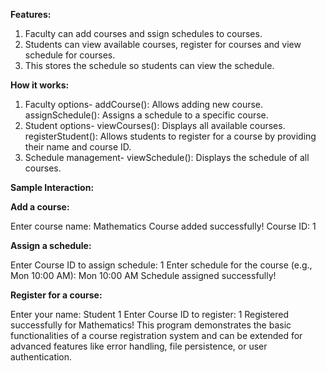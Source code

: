 **Features:**
1. Faculty can add courses and ssign schedules to courses.
2. Students can view available courses, register for courses and view schedule for courses.
3. This stores the schedule so students can view the schedule.


**How it works:**
1. Faculty options-
     addCourse(): Allows adding new course.
     assignSchedule(): Assigns a schedule to a specific course.
2. Student options-
     viewCourses(): Displays all available courses.
     registerStudent(): Allows students to register for a course by providing their name and course ID.
3. Schedule management-
     viewSchedule(): Displays the schedule of all courses.


**Sample Interaction:**
   
**Add a course:**

Enter course name: Mathematics
Course added successfully! Course ID: 1

**Assign a schedule:**

Enter Course ID to assign schedule: 1
Enter schedule for the course (e.g., Mon 10:00 AM): Mon 10:00 AM
Schedule assigned successfully!

**Register for a course:**

Enter your name: Student 1
Enter Course ID to register: 1
Registered successfully for Mathematics!
This program demonstrates the basic functionalities of a course registration system and can be extended for advanced features like error handling, file persistence, or user authentication.

